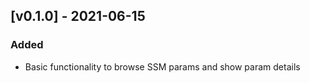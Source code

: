## [v0.1.0] - 2021-06-15
### Added 
   - Basic functionality to browse SSM params and show param details